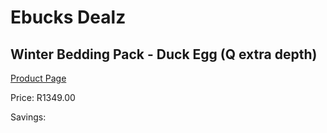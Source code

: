 
# Ebucks Dealz
## Winter Bedding Pack - Duck Egg (Q extra depth)
[Product Page](https://www.ebucks.com/web/shop/productSelected.do?prodId=1196332887&catId=704984344)

Price: R1349.00

Savings: 


	